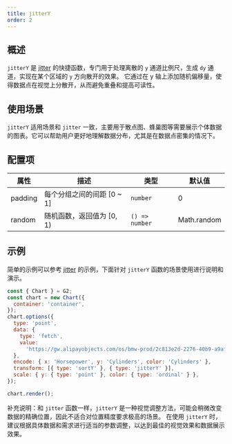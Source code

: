 ```yaml
---
title: jitterY
order: 2
---
```


## 概述

`jitterY` 是 [jitter](/manual/core/transform/jitter) 的快捷函数，专门用于处理离散的 `y` 通道比例尺，生成 `dy` 通道，实现在某个区域的 `y` 方向散开的效果。
它通过在 y 轴上添加随机偏移量，使得数据点在视觉上分散开，从而避免重叠和提高可读性。

## 使用场景

`jitterY` 适用场景和 `jitter` 一致，主要用于散点图、蜂巢图等需要展示个体数据的图表。它可以帮助用户更好地理解数据分布，尤其是在数据点密集的情况下。

## 配置项

| 属性    | 描述                       | 类型           | 默认值      |
| ------- | -------------------------- | -------------- | ----------- |
| padding | 每个分组之间的间距 [0 ~ 1] | `number`       | 0           |
| random  | 随机函数，返回值为 [0, 1)  | `() => number` | Math.random |

## 示例

简单的示例可以参考 [jitter](/manual/core/transform/jitter) 的示例，下面针对 `jitterY` 函数的场景使用进行说明和演示。

```js | ob { inject: true }
const { Chart } = G2;
const chart = new Chart({
  container: 'container',
});
chart.options({
  type: 'point',
  data: {
    type: 'fetch',
    value:
      'https://gw.alipayobjects.com/os/bmw-prod/2c813e2d-2276-40b9-a9af-cf0a0fb7e942.csv',
  },
  encode: { x: 'Horsepower', y: 'Cylinders', color: 'Cylinders' },
  transform: [{ type: 'sortY' }, { type: 'jitterY' }],
  scale: { y: { type: 'point' }, color: { type: 'ordinal' } },
});

chart.render();
```

补充说明：和 `jitter` 函数一样，`jitterY` 是一种视觉调整方法，可能会稍微改变数据的精确位置，因此不适合对位置精度要求极高的场景。
在使用 `jitterY` 时，建议根据具体数据和需求进行适当的参数调整，以达到最佳的视觉效果和数据展示效果。
